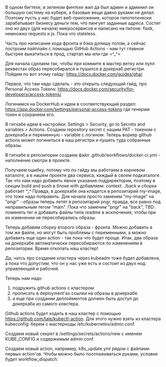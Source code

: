 В одном бигтехе, в зеленом финтехе жил да был админ и админил он большую систему на кубере, а базовые вещи давно руками не делал. Поэтому пусть у нас будет веб-приложение, которое гипотетически зарабатывает бизнесу деньги тем, что пингует заданные адреса. Состит оно из двух (для начала) микросервисов и написано на питоне: flask, немножко requests и js. Пока что stateless.


Часть про написание кода фронта и бэка допишу потом, а сейчас построим пайплайн с помощью GitHub Actions - нам тут главное быстрее выкатиться в прод, стартап мы или где =^_^=


Для начала сделаем так, чтобы при коммите в мастер ветку или пулл реквестах образ пересобирался и пушился в докерхаб регистри.
Пойдем по вот этому гайду: https://docs.docker.com/guides/gha/


Первое, что там надо сделать - это открыть следующий гайд, про Personal Access Tokens:
https://docs.docker.com/security/for-developers/access-tokens/


Логинимся на DockerHub и идем в соответствующий раздел:
https://app.docker.com/settings/personal-access-tokens
где генерим токен и сохраняем его.


В гитхабе идем в настройки: Settings > Security, go to Secrets and variables > Actions.
Создаем repository secret с нашим PAT - токеном с докерхаба и переменную - variable c логином. Теперь воркер github actions может логиниться в наш регистри и пушить туда собранные образы.


В гитхабе в репозитории создаем файл .github/workflows/docker-ci.yml - наполнение смотри в проекте.

Получаем ошибку, потому что по гайду мы работаем в корневом каталоге, а в нашем проекте два сервиса, каждый в своем подкаталоге.
Так что нам надо добавить явное указание поддиректории, поэтому в секции build and push в блоке with добавляем:
context: ./back и сборка работает ^_^ Правда, в докерхабе она кладется в репозитарий my-image, что тоже надо поправить. 
Для начала просто заменим "my-image" на "pngr" - образы теперь летят в репозитарий pngr, правда, все равно под неправильным тегом "main".
Пока что заменим "pngr" на "back", TBD: поменять тег и добавить файлы типа readme в исключения, чтобы при их изменении не пересобирались образы.


Теперь добавим сборку второго образа - фронта. Можно добавить в том же файле, но могут быть проблемы с переменными, а можно добавить еще один action - так пока что будет проще.
Итак, два образа на докерхабе автоматически пересобираются по изменениям в репозитории. Время откопать наш кластер!


Да, чатсь про создание кластера через kubeadm тоже будет добавлена, а пока что допустим, что он у нас уже есть и состоит из двух нод: управляющей и рабочей.


Теперь нам надо:
1) подружить github actions с кластером
2) прописать в deployment'ах ссылки на образы в докерхабе
3) а еще при создании деплойментов должен быть доступ до докерхаба из самого кластера.

Github actions будет ходить в наш кластер с помощью https://github.com/tale/kubectl-action. Для этого нужно взять из кластера kubeconfig: берем с мастерноды /etc/kubernetes/admin.conf.

Создаем новый секрет в /settings/secrets/actions/new с именем KUBE_CONFIG и содержимым admin.conf.

Создаем новый action, например, k8s_update.yml рядом с файлами первых action'ов.
Чтобы можно было поотлаживаться руками, условие будет workflow_dispatch:

